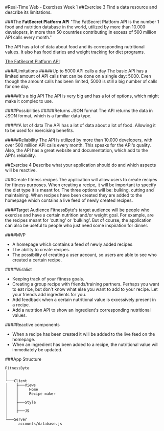 
#Real-Time Web - Exercises Week 1
##Exercise 3
Find a data resource and describe its limitations.

###The **FatSecret Platform API**
"The FatSecret Platform API is the number 1 food and nutrition database in the world, utilized by more than 10.000 developers, in more than 50 countries contributing in excess of 500 million API calls every month."

The API has a lot of data about food and its corresponding nutritional values. It also has food diaries and weight tracking for diet programs.

[The FatSecret Platform API](https://platform.fatsecret.com/api/)

####Limitations
#####Up to 5000 API calls a day
The basic API has a limited amount of API calls that can be done on a single day: 5000. Even though the amount calls has been limited, 5000 is still a big number of calls for one day.

#####It's a big API
The API is very big and has a lot of options, which might make it complex to use.

####Possibilities
#####Returns JSON format
The API returns the data in JSON format, which is a familiar data type.

#####A lot of data
The API has a lot of data about a lot of food. Allowing it to be used for exercising benefits.

#####Reliability
The API is utilized by more than 10.000 developers, with over 500 million API calls every month. This speaks for the API's quality. Also, the API has a great website and documentation, which add to the API's reliability.

##Exercise 4
Describe what your application should do and which aspects will be reactive.

###Create fitness recipes
The application will allow users to create recipes for fitness purposes. When creating a recipe, it will be important to specify the diet type it is meant for. The three options will be: bulking, cutting and maintaining. When recipes have been created they are added to the homepage which contains a live feed of newly created recipes.

####Target Audience
FitnessByte's target audience will be people who exercise and have a certain nutrition and/or weight goal. For example, are the recipes meant for 'cutting' or 'bulking'. But of course, the application can also be useful to people who just need some inspiration for dinner.

####MVP
- A homepage which contains a feed of newly added recipes.
- The ability to create recipes.
- The possibility of creating a user account, so users are able to see who created a certain recipe.

####Wishlist
- Keeping track of your fitness goals.
- Creating a group recipe with friends/training partners. Perhaps you want to eat rice, but don't know what else you want to add to your recipe. Let your friends add ingredients for you.
- Add feedback when a certain nutritional value is excessively present in a recipe.
- Add a nutrition API to show an ingredient's corresponding nutritional values.

####Reactive components
- When a recipe has been created it will be added to the live feed on the homepage.
- When an ingredient has been added to a recipe, the nutritional value will immediately be updated.

###App Structure
```
FitnessByte
│
│
└───Client
│    ├───Views
│    │     Home
│    │     Recipe maker
│    │  
│    ├───Style  
│    │
│    ├───JS
│       
└───Server        
      accounts/database.js
```
